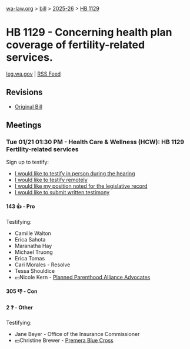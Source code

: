 [wa-law.org](/) > [bill](/bill/) > [2025-26](/bill/2025-26/) > [HB 1129](/bill/2025-26/hb/1129/)

# HB 1129 - Concerning health plan coverage of fertility-related services.
[leg.wa.gov](https://app.leg.wa.gov/billsummary?BillNumber=1129&Year=2025&Initiative=false) | [RSS Feed](./rss.xml)

## Revisions
* [Original Bill](1/)

## Meetings
### Tue 01/21 01:30 PM - Health Care & Wellness (HCW): HB 1129 Fertility-related services
Sign up to testify:
* [I would like to testify in person during the hearing](https://app.leg.wa.gov/csi/Testifier/Add?chamber=House&mId=32441&aId=161424&caId=24876&tId=1)
* [I would like to testify remotely](https://app.leg.wa.gov/csi/Testifier/Add?chamber=House&mId=32441&aId=161424&caId=24876&tId=2)
* [I would like my position noted for the legislative record](https://app.leg.wa.gov/csi/Testifier/Add?chamber=House&mId=32441&aId=161424&caId=24876&tId=3)
* [I would like to submit written testimony](https://app.leg.wa.gov/csi/Testifier/Add?chamber=House&mId=32441&aId=161424&caId=24876&tId=4)

#### 143 👍 - Pro
Testifying:
* Camille Walton
* Erica Sahota
* Maranatha Hay
* Michael Truong
* Erica Tomas
* Cari Morales - Resolve
* Tessa Shouldice
* 💵Nicole Kern - [Planned Parenthood Alliance Advocates](/org/planned_parenthood_alliance_advocates/)

#### 305 👎 - Con

#### 2 ❓ - Other
Testifying:
* Jane Beyer - Office of the Insurance Commissioner
* 💵Christine Brewer - [Premera Blue Cross](/org/premera_blue_cross/)
